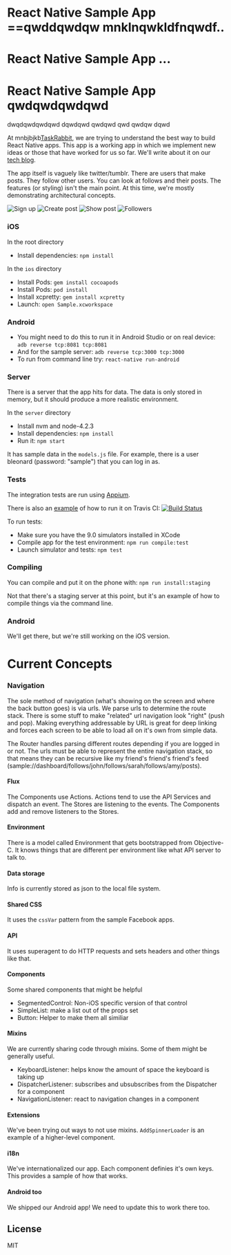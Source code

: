 # React Native Sample App ==qwddqwdqw mnklnqwkldfnqwdf..
# React Native Sample App ...
# React Native Sample App qwdqwdqwdqwd
dwqdqwdqwdqwd
dqwdqwd
qwdqwd
qwd
qwdqw
dqwd


At mnbjbjkb[TaskRabbit](https://www.taskrabbit.com), we are trying to understand the best way to build React Native apps. This app is a working app in which we implement new ideas or those that have worked for us so far. We'll write about it on our [tech blog](http://tech.taskrabbit.com/).

The app itself is vaguely like twitter/tumblr. There are users that make posts. They follow other users. You can look at follows and their posts. The features (or styling) isn't the main point. At this time, we're mostly demonstrating architectural concepts.

![Sign up](./screenshots/sign_up.png "Sign up")
![Create post](./screenshots/create_post.png "Create post")
![Show post](./screenshots/show_post.png "Show post")
![Followers](./screenshots/follows.png "Followers")

### iOS
In the root directory
* Install dependencies: `npm install`

In the `ios` directory

* Install Pods: `gem install cocoapods`
* Install Pods: `pod install`
* Install xcpretty: `gem install xcpretty`
* Launch: `open Sample.xcworkspace`

### Android

* You might need to do this to run it in Android Studio or on real device: `adb reverse tcp:8081 tcp:8081`
* And for the sample server: `adb reverse tcp:3000 tcp:3000`
* To run from command line try: `react-native run-android`

### Server

There is a server that the app hits for data. The data is only stored in memory, but it should produce a more realistic environment.

In the `server` directory

* Install nvm and node-4.2.3
* Install dependencies: `npm install`
* Run it: `npm start`

It has sample data in the `models.js` file. For example, there is a user bleonard (password: "sample") that you can log in as.

### Tests

The integration tests are run using [Appium](http://appium.io/).

There is also an [example](https://github.com/taskrabbit/ReactNativeSampleApp/blob/master/.travis.yml) of how to run it on Travis CI: [![Build Status](https://travis-ci.org/taskrabbit/ReactNativeSampleApp.svg?branch=master)](https://travis-ci.org/taskrabbit/ReactNativeSampleApp)

To run tests:

* Make sure you have the 9.0 simulators installed in XCode
* Compile app for the test environment: `npm run compile:test`
* Launch simulator and tests: `npm test`

### Compiling

You can compile and put it on the phone with: `npm run install:staging`

Not that there's a staging server at this point, but it's an example of how to compile things via the command line.

### Android

We'll get there, but we're still working on the iOS version.

# Current Concepts

### Navigation

The sole method of navigation (what's showing on the screen and where the back button goes) is via urls. We parse urls to determine the route stack. There is some stuff to make "related" url navigation look "right" (push and pop). Making everything addressable by URL is great for deep linking and forces each screen to be able to load all on it's own from simple data.

The Router handles parsing different routes depending if you are logged in or not. The urls must be able to represent the entire navigation stack, so that means they can be recursive like my friend's friend's friend's feed (sample://dashboard/follows/john/follows/sarah/follows/amy/posts).

#### Flux

The Components use Actions. Actions tend to use the API Services and dispatch an event. The Stores are listening to the events. The Components add and remove listeners to the Stores.

#### Environment

There is a model called Environment that gets bootstrapped from Objective-C. It knows things that are different per environment like what API server to talk to.

#### Data storage

Info is currently stored as json to the local file system.

#### Shared CSS

It uses the `cssVar` pattern from the sample Facebook apps.

#### API

It uses superagent to do HTTP requests and sets headers and other things like that.

#### Components

Some shared components that might be helpful

* SegmentedControl: Non-iOS specific version of that control
* SimpleList: make a list out of the props set
* Button: Helper to make them all similiar

#### Mixins

We are currently sharing code through mixins. Some of them might be generally useful.

* KeyboardListener: helps know the amount of space the keyboard is taking up
* DispatcherListener: subscribes and ubsubscribes from the Dispatcher for a component
* NavigationListener: react to navigation changes in a component

#### Extensions

We've been trying out ways to not use mixins. `AddSpinnerLoader` is an example of a higher-level component.

#### i18n

We've internationalized our app. Each component definies it's own keys.
This provides a sample of how that works.

#### Android too

We shipped our Android app! We need to update this to work there too.


## License

MIT

